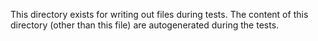 This directory exists for writing out files during tests. The content of this directory (other than this file) are autogenerated during the tests.
